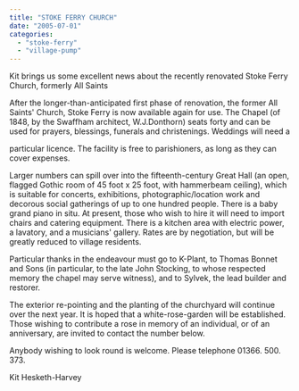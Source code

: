 ```yaml
---
title: "STOKE FERRY CHURCH"
date: "2005-07-01"
categories: 
  - "stoke-ferry"
  - "village-pump"
---
```


Kit brings us some excellent news about the recently renovated Stoke Ferry Church, formerly All Saints

After the longer-than-anticipated first phase of renovation, the former All Saints' Church, Stoke Ferry is now available again for use. The Chapel (of 1848, by the Swaffham architect, W.J.Donthorn) seats forty and can be used for prayers, blessings, funerals and christenings. Weddings will need a

particular licence. The facility is free to parishioners, as long as they can cover expenses.

Larger numbers can spill over into the fifteenth-century Great Hall (an open, flagged Gothic room of 45 foot x 25 foot, with hammerbeam ceiling), which is suitable for concerts, exhibitions, photographic/location work and decorous social gatherings of up to one hundred people. There is a baby grand piano in situ. At present, those who wish to hire it will need to import chairs and catering equipment. There is a kitchen area with electric power, a lavatory, and a musicians' gallery. Rates are by negotiation, but will be greatly reduced to village residents.

Particular thanks in the endeavour must go to K-Plant, to Thomas Bonnet and Sons (in particular, to the late John Stocking, to whose respected memory the chapel may serve witness), and to Sylvek, the lead builder and restorer.

The exterior re-pointing and the planting of the churchyard will continue over the next year. It is hoped that a white-rose-garden will be established. Those wishing to contribute a rose in memory of an individual, or of an anniversary, are invited to contact the number below.

Anybody wishing to look round is welcome. Please telephone 01366. 500. 373.

Kit Hesketh-Harvey
